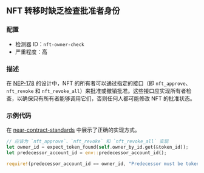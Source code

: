 
## NFT 转移时缺乏检查批准者身份

### 配置

* 检测器 ID：`nft-owner-check`
* 严重程度：高

### 描述

在 [NEP-178](https://github.com/near/NEPs/blob/master/neps/nep-0178.md) 的设计中，NFT 的所有者可以通过指定的接口（即 `nft_approve`、`nft_revoke` 和 `nft_revoke_all`）来批准或撤销批准。这些接口应实现所有者检查，以确保只有所有者能够调用它们，否则任何人都可能修改 NFT 的批准状态。

### 示例代码

在 [near-contract-standards](https://github.com/near/near-sdk-rs/blob/a903f8c44a7be363d960838d92afdb22d1ce8b87/near-contract-standards/src/non_fungible_token/approval/approval_impl.rs) 中展示了正确的实现方式。

```rust
// 应该为 `nft_approve`、`nft_revoke` 和 `nft_revoke_all` 实现
let owner_id = expect_token_found(self.owner_by_id.get(&token_id));
let predecessor_account_id = env::predecessor_account_id();

require!(predecessor_account_id == owner_id, "Predecessor must be token owner.");
```
